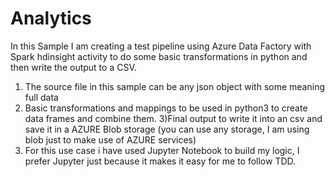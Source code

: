 # Analytics
In this Sample I am creating a test pipeline using Azure Data Factory with Spark hdinsight activity to do some basic transformations in python and then write the output to a CSV.

1) The source file in this sample can be any json object with some meaning full data
2) Basic transformations and mappings to be used in python3 to create data frames and combine them.
3)Final output to write it into an csv and save it in a AZURE Blob storage (you can use any storage, I am using blob just to make use of AZURE services)
4) For this use case i have used Jupyter Notebook to build my logic, I prefer Jupyter just because it makes it easy for me to follow TDD.

